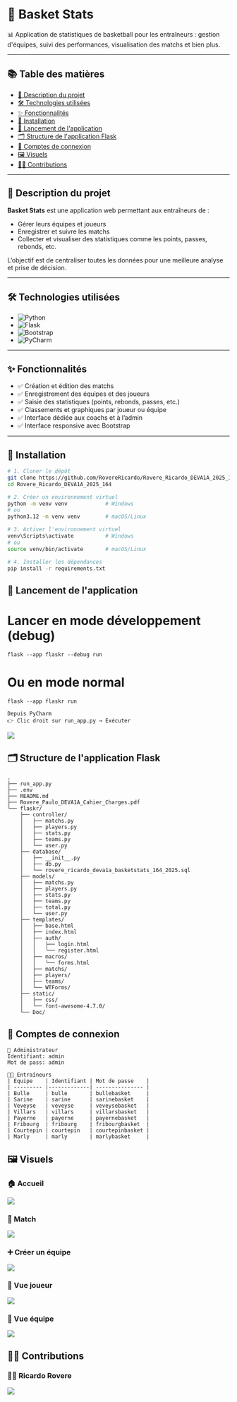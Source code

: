 # 🏀 Basket Stats

📊 Application de statistiques de basketball pour les entraîneurs : gestion d'équipes, suivi des performances, visualisation des matchs et bien plus.

---

## 📚 Table des matières
- [📌 Description du projet](#-description-du-projet)
- [🛠 Technologies utilisées](#-technologies-utilisées)
- [✨ Fonctionnalités](#-fonctionnalités)
- [🔧 Installation](#-installation)
- [🚀 Lancement de l'application](#-lancement-de-lapplication)
- [🗂 Structure de l'application Flask](#-structure-de-lapplication-flask)
- [👥 Comptes de connexion](#-comptes-de-connexion)
- [🖼 Visuels](#-visuels)
- [🧑‍💻 Contributions](#-contributions)

---

## 📌 Description du projet

**Basket Stats** est une application web permettant aux entraîneurs de :
- Gérer leurs équipes et joueurs
- Enregistrer et suivre les matchs
- Collecter et visualiser des statistiques comme les points, passes, rebonds, etc.

L’objectif est de centraliser toutes les données pour une meilleure analyse et prise de décision.

---

## 🛠 Technologies utilisées

- ![Python](https://img.shields.io/badge/Python-3.12-blue?logo=python&logoColor=white)
- ![Flask](https://img.shields.io/badge/Flask-000000?logo=flask&logoColor=white)
- ![Bootstrap](https://img.shields.io/badge/Bootstrap-563D7C?logo=bootstrap&logoColor=white)
- ![PyCharm](https://img.shields.io/badge/PyCharm-000000?logo=pycharm&logoColor=white)

---

## ✨ Fonctionnalités

- ✅ Création et édition des matchs
- ✅ Enregistrement des équipes et des joueurs
- ✅ Saisie des statistiques (points, rebonds, passes, etc.)
- ✅ Classements et graphiques par joueur ou équipe
- ✅ Interface dédiée aux coachs et à l’admin
- ✅ Interface responsive avec Bootstrap

---

## 🔧 Installation

```bash
# 1. Cloner le dépôt
git clone https://github.com/RovereRicardo/Rovere_Ricardo_DEVA1A_2025_164.git
cd Rovere_Ricardo_DEVA1A_2025_164

# 2. Créer un environnement virtuel
python -m venv venv            # Windows
# ou
python3.12 -m venv venv        # macOS/Linux

# 3. Activer l'environnement virtuel
venv\Scripts\activate          # Windows
# ou
source venv/bin/activate       # macOS/Linux

# 4. Installer les dépendances
pip install -r requirements.txt
```

## 🚀 Lancement de l'application

# Lancer en mode développement (debug)
```
flask --app flaskr --debug run
```
# Ou en mode normal
```
flask --app flaskr run
```
```
Depuis PyCharm
👉 Clic droit sur run_app.py → Exécuter
```
<img src="./flaskr/Doc/run.png">

## 🗂 Structure de l'application Flask
```
.
├── run_app.py
├── .env
├── README.md
├── Rovere_Paulo_DEVA1A_Cahier_Charges.pdf
└── flaskr/
    ├── controller/
    │   ├── matchs.py
    │   ├── players.py
    │   ├── stats.py
    │   ├── teams.py
    │   └── user.py
    ├── database/
    │   ├── __init__.py
    │   ├── db.py
    │   └── rovere_ricardo_deva1a_basketstats_164_2025.sql
    ├── models/
    │   ├── matchs.py
    │   ├── players.py
    │   ├── stats.py
    │   ├── teams.py
    │   ├── total.py
    │   └── user.py
    ├── templates/
    │   ├── base.html
    │   ├── index.html
    │   ├── auth/
    │   │   ├── login.html
    │   │   └── register.html
    │   ├── macros/
    │   │   └── forms.html
    │   ├── matchs/
    │   ├── players/
    │   ├── teams/
    │   └── WTForms/
    ├── static/
    │   ├── css/
    │   └── font-awesome-4.7.0/
    └── Doc/
```
## 👥  Comptes de connexion
```
👑 Administrateur
Identifiant: admin
Mot de pass: admin
```

```
🧑‍🏫 Entraîneurs
| Équipe    | Identifiant | Mot de passe    |
| --------- |-------------| --------------- |
| Bulle     | bulle       | bullebasket     |
| Sarine    | sarine      | sarinebasket    |
| Veveyse   | veveyse     | veveysebasket   |
| Villars   | villars     | villarsbasket   |
| Payerne   | payerne     | payernebasket   |
| Fribourg  | fribourg    | fribourgbasket  |
| Courtepin | courtepin   | courtepinbasket |
| Marly     | marly       | marlybasket     |
```

## 🖼 Visuels
### 🏠 Accueil
<img src="./flaskr/Doc/homepage.png" >

### 🏀 Match
<img src="./flaskr/Doc/match.png">

### ➕ Créer un équipe
<img src="./flaskr/Doc/Create.png">

### 👤 Vue joueur
<img src="./flaskr/Doc/playerview.png">

### 👥 Vue équipe
<img src="./flaskr/Doc/teamview.png">

## 🧑‍💻 Contributions
### 👩‍💻 Ricardo Rovere

[<img src="https://img.shields.io/badge/GitHub-100000?style=for-the-badge&logo=github&logoColor=white"> ](https://github.com/RovereRicardo)

